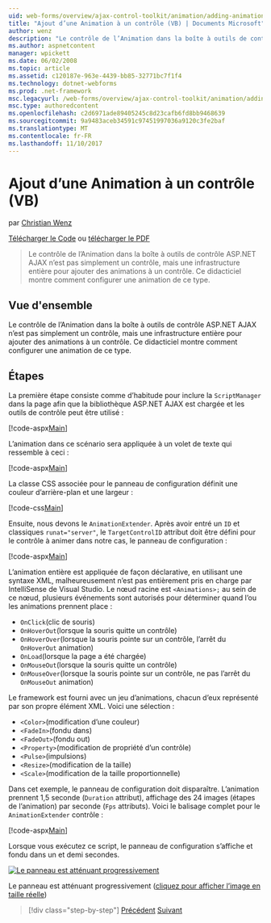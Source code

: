 ```yaml
---
uid: web-forms/overview/ajax-control-toolkit/animation/adding-animation-to-a-control-vb
title: "Ajout d’une Animation à un contrôle (VB) | Documents Microsoft"
author: wenz
description: "Le contrôle de l’Animation dans la boîte à outils de contrôle ASP.NET AJAX n’est pas simplement un contrôle, mais une infrastructure entière pour ajouter des animations à un contrôle. Ce didacticiel montre comment..."
ms.author: aspnetcontent
manager: wpickett
ms.date: 06/02/2008
ms.topic: article
ms.assetid: c120187e-963e-4439-bb85-32771bc7f1f4
ms.technology: dotnet-webforms
ms.prod: .net-framework
msc.legacyurl: /web-forms/overview/ajax-control-toolkit/animation/adding-animation-to-a-control-vb
msc.type: authoredcontent
ms.openlocfilehash: c2d6971ade89405245c8d23cafb6fd8bb9468639
ms.sourcegitcommit: 9a9483aceb34591c97451997036a9120c3fe2baf
ms.translationtype: MT
ms.contentlocale: fr-FR
ms.lasthandoff: 11/10/2017
---
```

<a name="adding-animation-to-a-control-vb"></a>Ajout d’une Animation à un contrôle (VB)
====================
par [Christian Wenz](https://github.com/wenz)

[Télécharger le Code](http://download.microsoft.com/download/f/9/a/f9a26acd-8df4-4484-8a18-199e4598f411/Animation1.vb.zip) ou [télécharger le PDF](http://download.microsoft.com/download/6/7/1/6718d452-ff89-4d3f-a90e-c74ec2d636a3/animation1VB.pdf)

> Le contrôle de l’Animation dans la boîte à outils de contrôle ASP.NET AJAX n’est pas simplement un contrôle, mais une infrastructure entière pour ajouter des animations à un contrôle. Ce didacticiel montre comment configurer une animation de ce type.


## <a name="overview"></a>Vue d'ensemble

Le contrôle de l’Animation dans la boîte à outils de contrôle ASP.NET AJAX n’est pas simplement un contrôle, mais une infrastructure entière pour ajouter des animations à un contrôle. Ce didacticiel montre comment configurer une animation de ce type.

## <a name="steps"></a>Étapes

La première étape consiste comme d’habitude pour inclure la `ScriptManager` dans la page afin que la bibliothèque ASP.NET AJAX est chargée et les outils de contrôle peut être utilisé :

[!code-aspx[Main](adding-animation-to-a-control-vb/samples/sample1.aspx)]

L’animation dans ce scénario sera appliquée à un volet de texte qui ressemble à ceci :

[!code-aspx[Main](adding-animation-to-a-control-vb/samples/sample2.aspx)]

La classe CSS associée pour le panneau de configuration définit une couleur d’arrière-plan et une largeur :

[!code-css[Main](adding-animation-to-a-control-vb/samples/sample3.css)]

Ensuite, nous devons le `AnimationExtender`. Après avoir entré un `ID` et classiques `runat="server"`, le `TargetControlID` attribut doit être défini pour le contrôle à animer dans notre cas, le panneau de configuration :

[!code-aspx[Main](adding-animation-to-a-control-vb/samples/sample4.aspx)]

L’animation entière est appliquée de façon déclarative, en utilisant une syntaxe XML, malheureusement n’est pas entièrement pris en charge par IntelliSense de Visual Studio. Le nœud racine est `<Animations>;` au sein de ce nœud, plusieurs événements sont autorisés pour déterminer quand l’ou les animations prennent place :

- `OnClick`(clic de souris)
- `OnHoverOut`(lorsque la souris quitte un contrôle)
- `OnHoverOver`(lorsque la souris pointe sur un contrôle, l’arrêt du `OnHoverOut` animation)
- `OnLoad`(lorsque la page a été chargée)
- `OnMouseOut`(lorsque la souris quitte un contrôle)
- `OnMouseOver`(lorsque la souris pointe sur un contrôle, ne pas l’arrêt du `OnMouseOut` animation)

Le framework est fourni avec un jeu d’animations, chacun d’eux représenté par son propre élément XML. Voici une sélection :

- `<Color>`(modification d’une couleur)
- `<FadeIn>`(fondu dans)
- `<FadeOut>`(fondu out)
- `<Property>`(modification de propriété d’un contrôle)
- `<Pulse>`(impulsions)
- `<Resize>`(modification de la taille)
- `<Scale>`(modification de la taille proportionnelle)

Dans cet exemple, le panneau de configuration doit disparaître. L’animation prennent 1,5 seconde (`Duration` attribut), affichage des 24 images (étapes de l’animation) par seconde (`Fps` attributs). Voici le balisage complet pour le `AnimationExtender` contrôle :

[!code-aspx[Main](adding-animation-to-a-control-vb/samples/sample5.aspx)]

Lorsque vous exécutez ce script, le panneau de configuration s’affiche et fondu dans un et demi secondes.


[![Le panneau est atténuant progressivement](adding-animation-to-a-control-vb/_static/image2.png)](adding-animation-to-a-control-vb/_static/image1.png)

Le panneau est atténuant progressivement ([cliquez pour afficher l’image en taille réelle](adding-animation-to-a-control-vb/_static/image3.png))

>[!div class="step-by-step"]
[Précédent](dynamically-controlling-updatepanel-animations-cs.md)
[Suivant](executing-several-animations-at-the-same-time-vb.md)
